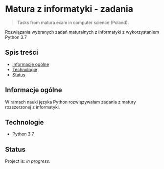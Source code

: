 # Matura z informatyki - zadania
> Tasks from matura exam in computer science (Poland).

Rozwiązania wybranych zadań maturalnych z informatyki z wykorzystaniem Python 3.7

## Spis treści
* [Informacje ogólne](#informacje-ogolne)
* [Technologie](#technologie)
* [Status](#status)

## Informacje ogólne
W ramach nauki języka Python rozwiązywałam zadania z matury rozszerzonej z informatyki. 

## Technologie
* Python 3.7


## Status
Project is: _in progress_.
